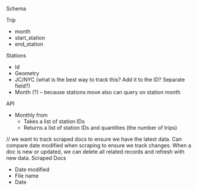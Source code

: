 Schema

Trip

- month
- start_station
- end_station

Stations

- Id
- Geometry
- JC/NYC (what is the best way to track this? Add it to the ID? Separate field?)
- Month (?) – because stations move also can query on station month

API

- Monthly from
  - Takes a list of station IDs
  - Returns a list of station IDs and quantities (the number of trips)

// we want to track scraped docs to ensure we have the latest data. Can compare date modified when scraping to ensure we track changes.
When a doc is new or updated, we can delete all related records and refresh with new data.
Scraped Docs

- Date modified
- File name
- Date
